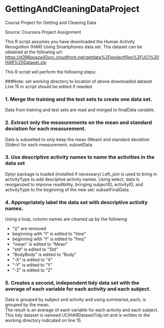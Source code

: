 GettingAndCleaningDataProject
=============================

Course Project for Getting and Cleaning Data

Source:  Coursera Project Assignment

This R script assumes you have downloaded the Human Activity Recognition (HAR) Using Smartphones data set.
The dataset can be obtained at the following  url:  https://d396qusza40orc.cloudfront.net/getdata%2Fprojectfiles%2FUCI%20HAR%20Dataset.zip 

This R script will perform the following steps:

###Note:  set working directory to location of above downloaded dataset
Line 15 in script should be edited if needed.

### 1. Merge the training and the test sets to create one data set.
Data from training and test sets are read and merged to finalData variable.

### 2. Extract only the measurements on the mean and standard deviation for each measurement. 
Data is subsetted to only keep the mean (Mean) and standard deviation (Stdev) for each measurement; subsetData.

### 3. Use descriptive activity names to name the activities in the data set
Dplyr package is loaded (installed if necessary)
Left_join is used to bring in activityType to add desciptive activity names.
Using select, data is reorganized to improve readibility, bringing subjectID, activityID, and activityType to the beginning of the new set: subsetFinalData.


### 4. Appropriately label the data set with descriptive activity names. 
Using a loop, column names are cleaned up by the following
- "()" are removed
- beginning with "t" is edited to "time"
- beginning with "f" is edited to "freq"
- "mean" is edited to "Mean"
- "std" is edited to "Std"
- "BodyBody" is edited to "Body"
- "-X" is edited to "X"
- "-Y" is edited to "Y"
- "-Z" is edited to "Z"


### 5. Creates a second, independent tidy data set with the average of each variable for each activity and each subject.
Data is grouped by subject and activity and using summarise_each, is grouped by the mean.  
The result is an average of each variable for each activity and each subject.
This tidy dataset is nameed UCIHARDatasetTidy.txt and is written to the working directory indicated on line 15.

